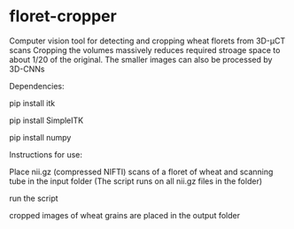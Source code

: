 # floret-cropper
Computer vision tool for detecting and cropping wheat florets from 3D-μCT scans
Cropping the volumes massively reduces required stroage space to about 1/20 of the original. The smaller images can also be processed by 3D-CNNs 

Dependencies:

pip install itk 

pip install SimpleITK

pip install numpy

Instructions for use:

Place nii.gz (compressed NIFTI) scans of a floret of wheat and scanning tube in the input folder (The script runs on all nii.gz files in the folder) 

run the script

cropped images of wheat grains are placed in the output folder 
